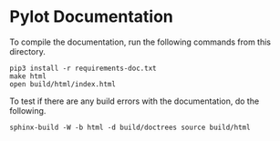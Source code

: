 # Pylot Documentation

To compile the documentation, run the following commands from this directory.

```
pip3 install -r requirements-doc.txt
make html
open build/html/index.html
```

To test if there are any build errors with the documentation, do the following.

```
sphinx-build -W -b html -d build/doctrees source build/html
```
